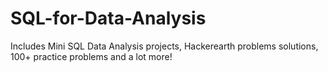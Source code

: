 # SQL-for-Data-Analysis
Includes Mini SQL Data Analysis projects, Hackerearth problems solutions, 100+ practice problems and a lot more!
